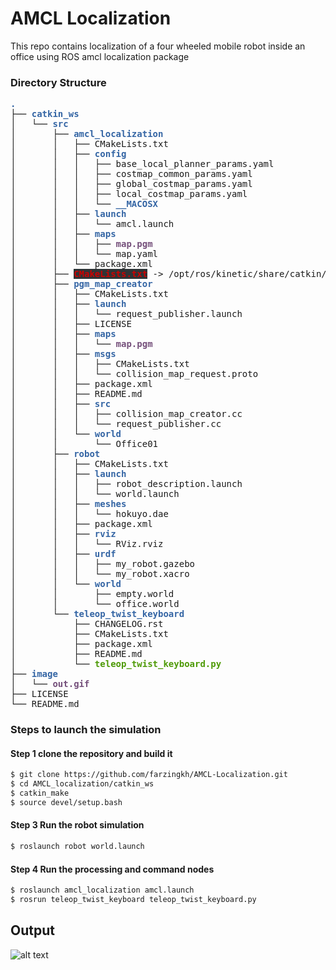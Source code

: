 # AMCL Localization
This repo contains localization of a four wheeled mobile robot inside an office using ROS amcl localization package

### Directory Structure
<pre><font color="#3465A4"><b>.</b></font>
├── <font color="#3465A4"><b>catkin_ws</b></font>
│   └── <font color="#3465A4"><b>src</b></font>
│       ├── <font color="#3465A4"><b>amcl_localization</b></font>
│       │   ├── CMakeLists.txt
│       │   ├── <font color="#3465A4"><b>config</b></font>
│       │   │   ├── base_local_planner_params.yaml
│       │   │   ├── costmap_common_params.yaml
│       │   │   ├── global_costmap_params.yaml
│       │   │   ├── local_costmap_params.yaml
│       │   │   └── <font color="#3465A4"><b>__MACOSX</b></font>
│       │   ├── <font color="#3465A4"><b>launch</b></font>
│       │   │   └── amcl.launch
│       │   ├── <font color="#3465A4"><b>maps</b></font>
│       │   │   ├── <font color="#75507B"><b>map.pgm</b></font>
│       │   │   └── map.yaml
│       │   └── package.xml
│       ├── <span style="background-color:#2E3436"><font color="#CC0000"><b>CMakeLists.txt</b></font></span> -&gt; /opt/ros/kinetic/share/catkin/cmake/toplevel.cmake
│       ├── <font color="#3465A4"><b>pgm_map_creator</b></font>
│       │   ├── CMakeLists.txt
│       │   ├── <font color="#3465A4"><b>launch</b></font>
│       │   │   └── request_publisher.launch
│       │   ├── LICENSE
│       │   ├── <font color="#3465A4"><b>maps</b></font>
│       │   │   └── <font color="#75507B"><b>map.pgm</b></font>
│       │   ├── <font color="#3465A4"><b>msgs</b></font>
│       │   │   ├── CMakeLists.txt
│       │   │   └── collision_map_request.proto
│       │   ├── package.xml
│       │   ├── README.md
│       │   ├── <font color="#3465A4"><b>src</b></font>
│       │   │   ├── collision_map_creator.cc
│       │   │   └── request_publisher.cc
│       │   └── <font color="#3465A4"><b>world</b></font>
│       │       └── Office01
│       ├── <font color="#3465A4"><b>robot</b></font>
│       │   ├── CMakeLists.txt
│       │   ├── <font color="#3465A4"><b>launch</b></font>
│       │   │   ├── robot_description.launch
│       │   │   └── world.launch
│       │   ├── <font color="#3465A4"><b>meshes</b></font>
│       │   │   └── hokuyo.dae
│       │   ├── package.xml
│       │   ├── <font color="#3465A4"><b>rviz</b></font>
│       │   │   └── RViz.rviz
│       │   ├── <font color="#3465A4"><b>urdf</b></font>
│       │   │   ├── my_robot.gazebo
│       │   │   └── my_robot.xacro
│       │   └── <font color="#3465A4"><b>world</b></font>
│       │       ├── empty.world
│       │       └── office.world
│       └── <font color="#3465A4"><b>teleop_twist_keyboard</b></font>
│           ├── CHANGELOG.rst
│           ├── CMakeLists.txt
│           ├── package.xml
│           ├── README.md
│           └── <font color="#4E9A06"><b>teleop_twist_keyboard.py</b></font>
├── <font color="#3465A4"><b>image</b></font>
│   └── <font color="#75507B"><b>out.gif</b></font>
├── LICENSE
└── README.md
</pre>


### Steps to launch the simulation

#### Step 1 clone the repository and build it
```sh
$ git clone https://github.com/farzingkh/AMCL-Localization.git
$ cd AMCL_localization/catkin_ws
$ catkin_make
$ source devel/setup.bash
```

#### Step 3 Run the robot simulation 
```sh
$ roslaunch robot world.launch
```

#### Step 4 Run the processing and command nodes
```sh
$ roslaunch amcl_localization amcl.launch
$ rosrun teleop_twist_keyboard teleop_twist_keyboard.py
```
## Output

![alt text](image/out.gif)


    
 

